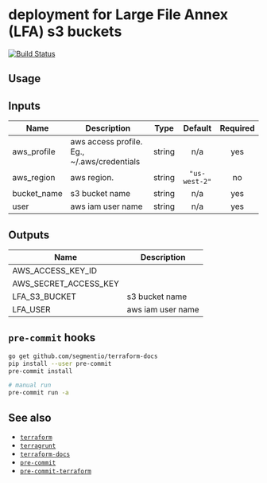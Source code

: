 deployment for Large File Annex (LFA) s3 buckets
===

[![Build
Status](https://travis-ci.com/lsst-sqre/terraform-lfa.png)](https://travis-ci.com/lsst-sqre/terraform-lfa)

Usage
---

<!-- BEGINNING OF PRE-COMMIT-TERRAFORM DOCS HOOK -->
## Inputs

| Name | Description | Type | Default | Required |
|------|-------------|:----:|:-----:|:-----:|
| aws\_profile | aws access profile. Eg., ~/.aws/credentials | string | n/a | yes |
| aws\_region | aws region. | string | `"us-west-2"` | no |
| bucket\_name | s3 bucket name | string | n/a | yes |
| user | aws iam user name | string | n/a | yes |

## Outputs

| Name | Description |
|------|-------------|
| AWS\_ACCESS\_KEY\_ID |  |
| AWS\_SECRET\_ACCESS\_KEY |  |
| LFA\_S3\_BUCKET | s3 bucket name |
| LFA\_USER | aws iam user name |

<!-- END OF PRE-COMMIT-TERRAFORM DOCS HOOK -->

`pre-commit` hooks
---

```bash
go get github.com/segmentio/terraform-docs
pip install --user pre-commit
pre-commit install

# manual run
pre-commit run -a
```

See also
---

* [`terraform`](https://www.terraform.io/)
* [`terragrunt`](https://github.com/gruntwork-io/terragrunt)
* [`terraform-docs`](https://github.com/segmentio/terraform-docs)
* [`pre-commit`](https://github.com/pre-commit/pre-commit)
* [`pre-commit-terraform`](https://github.com/antonbabenko/pre-commit-terraform)
